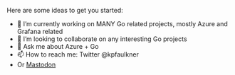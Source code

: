 Here are some ideas to get you started:

- 🔭 I’m currently working on MANY Go related projects, mostly Azure and Grafana related 
- 👯 I’m looking to collaborate on any interesting Go projects
- 💬 Ask me about Azure + Go 
- 📫 How to reach me: Twitter @kpfaulkner
- Or <a rel="me" href="https://hachyderm.io/@kpfaulkner">Mastodon</a>

